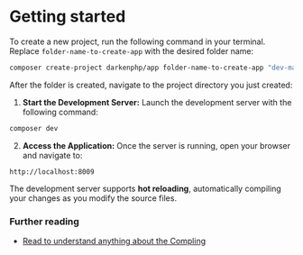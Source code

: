 # Getting started

To create a new project, run the following command in your terminal. Replace `folder-name-to-create-app` with the desired folder name:

```bash
composer create-project darkenphp/app folder-name-to-create-app "dev-main"
```

After the folder is created, navigate to the project directory you just created:

1. **Start the Development Server:** Launch the development server with the following command:


```bash
composer dev
```

2. **Access the Application:** Once the server is running, open your browser and navigate to:

```
http://localhost:8009
```

The development server supports **hot reloading**, automatically compiling your changes as you modify the source files.


### Further reading

- [Read to understand anything about the Compling](compile)